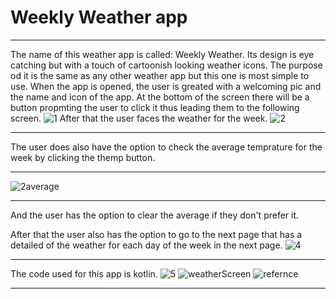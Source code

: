 # Weekly Weather app
__________________________________________________________________________________________________
The name of this weather app is called: Weekly Weather.
Its design is eye catching but with a touch of cartoonish looking weather icons.
The purpose od it is the same as any other weather app but this one is most simple to use.
When the app is opened, the user is greated with a welcoming pic and the name and icon of the app.
At the bottom of the screen there will be a button propmting the user to click it thus leading them to the following screen.
![1](https://github.com/Mythical714/https-classroom.github.com-a-hcqsjTYN/assets/160852611/f3413bfc-40b9-47bd-b6b5-f13e86141a39)
 After that the user faces the weather for the week.
![2](https://github.com/Mythical714/https-classroom.github.com-a-hcqsjTYN/assets/160852611/b7553b82-9f69-4932-9c79-f9d2626edafb)
_____________________________________________________________________________________________________________________________________
The user does also have the option to check the average temprature for the week by clicking the themp button.
_______________________________________________________________________________________________________________________________________
![2average](https://github.com/Mythical714/https-classroom.github.com-a-hcqsjTYN/assets/160852611/267494e2-e1d7-4f36-99b6-513f80b095d3)
____________________________________________________________________________________________________________________________________
And the user has the option to clear the average if they don't prefer it.

After that the user also has the option to go to the next page that has a detailed of the weather for each day of the week in the next page.
![4](https://github.com/Mythical714/https-classroom.github.com-a-hcqsjTYN/assets/160852611/73236585-c2dc-4102-a3b1-b82ba94cc032)
___________________________________________________________________________________________________________________________________________

The code used for this app is kotlin.
![5](https://github.com/Mythical714/https-classroom.github.com-a-hcqsjTYN/assets/160852611/e2c0ab3a-dfc1-4f02-b84f-7f56771d02d5)
![weatherScreen](https://github.com/Mythical714/https-classroom.github.com-a-hcqsjTYN/assets/160852611/c24fe248-7266-4d52-b5a6-530c5a01709b)
![refernce](https://github.com/Mythical714/https-classroom.github.com-a-hcqsjTYN/assets/160852611/44e6a4e7-879c-4533-b45a-110b9db118c5)
__________________________________________________________________________________________

